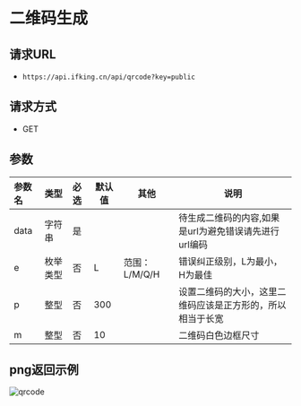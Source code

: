 # 二维码生成

## 请求URL

- `https://api.ifking.cn/api/qrcode?key=public`

## 请求方式

- GET

## 参数


| 参数名 | 类型 | 必选 | 默认值 | **其他** | 说明 |
| :--- | :--- | :--- | --- | --- | --- |
| data | 字符串 | 是 |  |  | 待生成二维码的内容,如果是url为避免错误请先进行url编码 |
| e | 枚举类型 | 否 | L | 范围：L/M/Q/H | 错误纠正级别，L为最小，H为最佳 |
| p | 整型 | 否 | 300 |  | 设置二维码的大小，这里二维码应该是正方形的，所以相当于长宽 |
| m | 整型 | 否 | 10 |  | 二维码白色边框尺寸 |


## png返回示例

![qrcode](https://api.ifking.cn/api/qrcode?key=public&data=https://ifking.cn)





